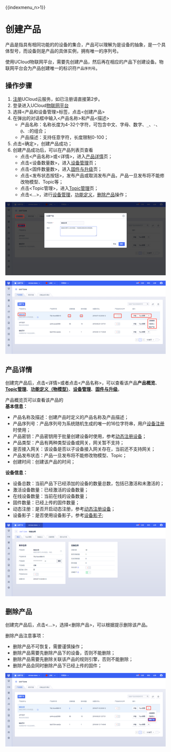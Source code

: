 {{indexmenu_n>1}}

# 创建产品
产品是指具有相同功能的的设备的集合，产品可以理解为是设备的抽象，是一个具体型号，而设备则是产品的具体实例，拥有唯一的序列号。

使用UCloud物联网平台，需要先创建产品，然后再在相应的产品下创建设备。物联网平台会为产品创建唯一的标识符`产品序列号`。



## 操作步骤

1. [注册](https://passport.ucloud.cn/#register)UCloud云服务，如已注册请直接第2步。
2. 登录进入UCloud[物联网平台](https://console.ucloud.cn/iot)
3. 选择<产品和设备管理>标签，点击<创建产品>
4. 在弹出的对话框中输入<产品名称>和产品<描述>
   - 产品名称：名称长度为4-32个字符，可包含中文、字母、数字、`_`、`-`、`@`、`:`的组合；
   - 产品描述：支持任意字符，长度限制0-100；
5. 点击<确定>，创建产品成功；
6. 创建产品成功后，可以在产品列表页查看
   - 点击<产品名称>或<详情>，进入[产品详情]()页；
   - 点击<设备数量数>，进入[设备管理]()页；
   - 点击<固件数量数>，进入[固件与升级]()页；
   - 点击<发布状态按钮>，发布产品或取消发布产品，产品一旦发布将不能修改物模型、Topic等；
   - 点击<Topic管理>，进入[Topic管理]()页；
   - 点击<...>，进行[设备管理]()，[功能定义]()，[删除产品]()操作；

![添加产品](../../pic/添加产品.png)

![产品列表](../../pic/产品列表.png)



## 产品详情
创建完产品后，点击<详情>或者点击<产品名称>，可以查看该产品**产品概览**、[**Topic管理**]()、[**功能定义（物模型）**]()、[**设备管理**]()、[**固件与升级**]()。

产品概览页可以查看该产品的  
**基本信息：**
- 产品名称及描述：创建产品时定义的产品名称及产品描述；
- 产品序列号：产品序列号为系统随机生成的唯一的16位字符串，用户[设备注册]()时使用；
- 产品密钥：产品密钥用于批量创建设备时使用，参考[动态注册设备]()；
- 产品类型：产品有两种类型设备或网关，网关暂不支持；
- 是否接入网关：该设备是否以子设备接入网关存在，当前还不支持网关；
- 产品发布状态：产品一旦发布将不能修改物模型、Topic；
- 创建时间：创建该产品的时间；

**设备信息：**
- 设备总数：当前产品下已经添加的设备的数量总数，包括已激活和未激活的；
- 激活设备数量：已经激活的设备数量；
- 在线设备数量：当前在线的设备数量；
- 固件数量：已经上传的固件数量；
- 动态注册：是否开启动态注册，参考[动态注册设备]()；
- 设备影子：是否使用设备影子，参考[设备影子]();



![产品概览](../../pic/产品概览.png)



## 删除产品

创建完产品后，点击<...>，选择<删除产品>，可以根据提示删除该产品。

删除产品注意事项：
- 删除产品不可恢复，需要谨慎操作；
- 删除产品需要先删除产品下的设备，否则不能删除；
- 删除产品需要先删除关联该产品的规则引擎，否则不能删除；
- 删除产品会同时删除产品下已经上传的固件；



![产品删除](../../pic/产品删除.png)